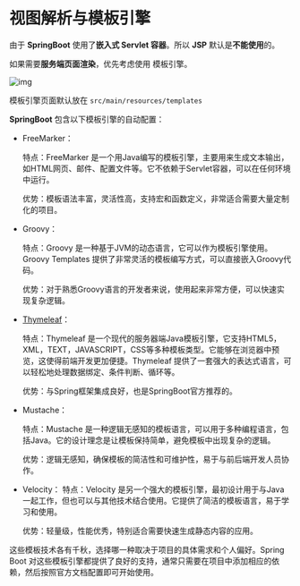 # 视图解析与模板引擎

由于 **SpringBoot** 使用了**嵌入式 Servlet 容器**。所以 **JSP** 默认是**不能使用**的。

如果需要**服务端页面渲染**，优先考虑使用 模板引擎。

![img](https://fastly.jsdelivr.net/gh/LetengZzz/img@main/Two-C/img/Java/202307312026519.png)

模板引擎页面默认放在 `src/main/resources/templates`

**SpringBoot** 包含以下模板引擎的自动配置：

- FreeMarker：

  特点：FreeMarker 是一个用Java编写的模板引擎，主要用来生成文本输出，如HTML网页、邮件、配置文件等。它不依赖于Servlet容器，可以在任何环境中运行。

  优势：模板语法丰富，灵活性高，支持宏和函数定义，非常适合需要大量定制化的项目。

- Groovy：

  特点：Groovy 是一种基于JVM的动态语言，它可以作为模板引擎使用。Groovy Templates 提供了非常灵活的模板编写方式，可以直接嵌入Groovy代码。

  优势：对于熟悉Groovy语言的开发者来说，使用起来非常方便，可以快速实现复杂逻辑。

- [Thymeleaf](../Integration/Thymeleaf/index.md)：

  特点：Thymeleaf 是一个现代的服务器端Java模板引擎，它支持HTML5，XML，TEXT，JAVASCRIPT，CSS等多种模板类型。它能够在浏览器中预览，这使得前端开发更加便捷。Thymeleaf 提供了一套强大的表达式语言，可以轻松地处理数据绑定、条件判断、循环等。

  优势：与Spring框架集成良好，也是SpringBoot官方推荐的。

- Mustache：

  特点：Mustache 是一种逻辑无感知的模板语言，可以用于多种编程语言，包括Java。它的设计理念是让模板保持简单，避免模板中出现复杂的逻辑。

  优势：逻辑无感知，确保模板的简洁性和可维护性，易于与前后端开发人员协作。

- Velocity：
  特点：Velocity 是另一个强大的模板引擎，最初设计用于与Java一起工作，但也可以与其他技术结合使用。它提供了简洁的模板语言，易于学习和使用。

  优势：轻量级，性能优秀，特别适合需要快速生成静态内容的应用。

这些模板技术各有千秋，选择哪一种取决于项目的具体需求和个人偏好。Spring Boot 对这些模板引擎都提供了良好的支持，通常只需要在项目中添加相应的依赖，然后按照官方文档配置即可开始使用。
